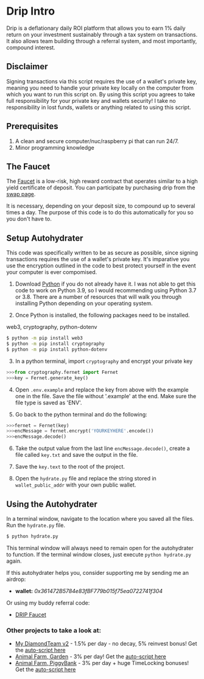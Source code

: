 # Drip Intro

Drip is a deflationary daily ROI platform that allows
you to earn 1% daily return on your investment sustainably through a tax system
on transactions. It also allows team building through a referral system, and most
importantly, compound interest. 

## Disclaimer
Signing transactions via this script requires the use of a wallet's private key, meaning you need to handle your private key locally on the computer from which you want to run this script on.
By using this script you agrees to take full responsibility for your private key and wallets security!
I take no responsibility in lost funds, wallets or anything related to using this script.

## Prerequisites
1. A clean and secure computer/nuc/raspberry pi that can run 24/7.
2. Minor programming knowledge

## The Faucet

The [Faucet](https://drip.community/faucet?buddy=0x361472B5784e83fBF779b015f75ea0722741f304) is a low-risk, high reward contract that operates similar to a high yield 
certificate of deposit. You can participate by purchasing drip from the [swap page](https://drip.community/fountain).

It is necessary, depending on your deposit size, to compound up to several times a day. The purpose of this code
is to do this automatically for you so you don't have to. 

## Setup Autohydrater

This code was specifically written to be as secure as possible, since signing transactions requires the use of
a wallet's private key. It's imparative you use the encryption outlined in the code to best protect yourself
in the event your computer is ever compomised. 

1. Download [Python](https://www.python.org/downloads/) if you do not already have it. I was not able to get this code
to work on Python 3.9, so I would recommending using Python 3.7 or 3.8. There are a number of resources that will walk 
you through installing Python depending on your operating system.

2. Once Python is installed, the following packages need to be installed.

web3, cryptography, python-dotenv
 ```bash
$ python -m pip install web3
$ python -m pip install cryptography
$ python -m pip install python-dotenv
```

3. In a python terminal, import `cryptography` and encrypt your private key
```py
>>>from cryptography.fernet import Fernet
>>>key = Fernet.generate_key()
```

4. Open `.env.example` and replace the key from above with the example one in the file. Save the file without '.example' at the end. Make sure the file type is saved as 'ENV'. 

5. Go back to the python terminal and do the following:
```py
>>>fernet = Fernet(key)
>>>encMessage = fernet.encrypt('YOURKEYHERE'.encode())
>>>encMessage.decode()
```

6. Take the output value from the last line `encMessage.decode()`, create a file called `key.txt` and save the output in the file. 
7. Save the `key.text` to the root of the project.

8. Open the `hydrate.py` file and replace the string stored in `wallet_public_addr` with your own public wallet.

## Using the Autohydrater

In a terminal window, navigate to the location where you saved all the files. Run the `hydrate.py` file.

```bash
$ python hydrate.py
```

This terminal window will always need to remain open for the autohydrater to function. If the terminal window closes, just execute
`python hydrate.py` again.

If this autohydrater helps you, consider supporting me by sending me an airdrop: 
- **wallet:** *0x361472B5784e83fBF779b015f75ea0722741f304*

Or using my buddy referral code:
- [DRIP Faucet](https://drip.community/faucet?buddy=0x361472B5784e83fBF779b015f75ea0722741f304)

### Other projects to take a look at:
- [My DiamondTeam v2](https://mydiamondteam.online/v2/?ref=0x361472b5784e83fbf779b015f75ea0722741f304) - 1.5% per day - no decay, 5% reinvest bonus! Get the [auto-script here](https://github.com/jacktripperz/diamond_team)
- [Animal Farm, Garden](https://theanimal.farm/referrals/0x361472B5784e83fBF779b015f75ea0722741f304) - 3% per day! Get the [auto-script here](https://github.com/jacktripperz/planter)
- [Animal Farm, PiggyBank](https://theanimal.farm/piggybank/0x361472B5784e83fBF779b015f75ea0722741f304) - 3% per day + huge TimeLocking bonuses! Get the [auto-script here](https://github.com/jacktripperz/piggybanker)
